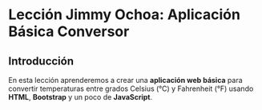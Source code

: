 # Lección Jimmy Ochoa: Aplicación Básica Conversor

## Introducción

En esta lección aprenderemos a crear una **aplicación web básica** para convertir temperaturas entre grados Celsius (°C) y Fahrenheit (°F) usando **HTML**, **Bootstrap** y un poco de **JavaScript**.
